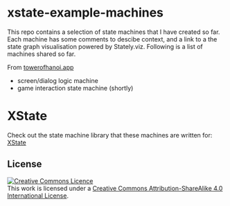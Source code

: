 # xstate-example-machines

This repo contains a selection of state machines that I have created so far. Each machine has some comments to descibe context, and a link to a the state graph visualisation powered by Stately.viz. Following is a list of machines shared so far.

From [towerofhanoi.app](https://towerofhanoi.app)
- screen/dialog logic machine 
- game interaction state machine (shortly)

# XState

Check out the state machine library that these machines are written for: [XState](https://xstate.js.org)

## License

<a rel="license" href="http://creativecommons.org/licenses/by-sa/4.0/"><img alt="Creative Commons Licence" style="border-width:0" src="https://i.creativecommons.org/l/by-sa/4.0/88x31.png" /></a><br />This work is licensed under a <a rel="license" href="http://creativecommons.org/licenses/by-sa/4.0/">Creative Commons Attribution-ShareAlike 4.0 International License</a>.